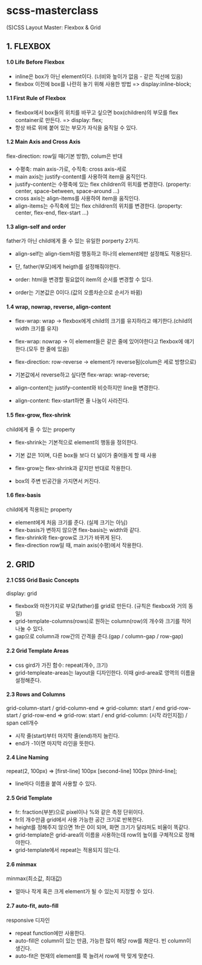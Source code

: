 # scss-masterclass

(S)CSS Layout Master: Flexbox & Grid

## 1. FLEXBOX

#### 1.0 Life Before Flexbox

- inline은 box가 아닌 element이다. (너비와 높이가 없음 - 같은 직선에 있음)
- flexbox 이전에 box를 나란히 놓기 위해 사용한 방법 => display:inline-block;

#### 1.1 First Rule of Flexbox

- flexbox에서 box들의 위치를 바꾸고 싶으면 box(children)의 부모를 flex container로 만든다. => display: flex;
- 항상 바로 위에 붙어 있는 부모가 자식을 움직일 수 있다.

#### 1.2 Main Axis and Cross Axis

flex-direction: row일 때(기본 방향), colum은 반대

- 수평축: main axis-가로, 수직축: cross axis-세로
- main axis는 justify-content를 사용하여 item을 움직인다.
- justify-content는 수평축에 있는 flex children의 위치를 변경한다. (property: center, space-between, space-around ...)
- cross axis는 align-items를 사용하여 item을 움직인다.
- align-items는 수직축에 있는 flex children의 위치를 변경한다. (property: center, flex-end, flex-start ...)

#### 1.3 align-self and order

father가 아닌 child에게 줄 수 있는 유일한 porperty 2가지.

- align-self는 align-tiem처럼 행동하고 하나의 element에만 설정해도 적용된다.
- 단, father(부모)에게 heigth를 설정해줘야한다.

- order: html을 변경할 필요없이 item의 순서를 변경할 수 있다.
- order는 기본값은 0이다.(값의 오름차순으로 순서가 바뀜)

#### 1.4 wrap, nowrap, reverse, align-content

- flex-wrap: wrap -> flexbox에게 child의 크기를 유지하라고 얘기한다.(child의 width 크기를 유지)
- flex-wrap: nowrap -> 이 element들은 같은 줄에 있어야한다고 flexbox에 얘기한다.(모두 한 줄에 있음)

- flex-direction: row-reverse -> element가 reverse됨(colum은 세로 방향으로)
- 기본값에서 reverse하고 싶다면 flex-wrap: wrap-reverse;

- align-content는 justify-content와 비슷하지만 line을 변경한다.
- align-content: flex-start하면 줄 나눔이 사라진다.

#### 1.5 flex-grow, flex-shrink

child에게 줄 수 있는 property

- flex-shrink는 기본적으로 element의 행동을 정의한다.
- 기본 값은 1이며, 다른 box들 보다 더 넒이가 줄어들게 할 때 사용

- flex-grow는 flex-shrink과 같지만 반대로 작용한다.
- box의 주변 빈공간을 가지면서 커진다.

#### 1.6 flex-basis

child에게 적용되는 property

- element에게 처음 크기를 준다. (실제 크기는 아님)
- flex-basis가 변하지 않으면 flex-basis는 width와 같다.
- flex-shrink와 flex-grow로 크기가 바뀌게 된다.
- flex-direction row일 때, main axis(수평)에서 작용한다.

## 2. GRID

#### 2.1 CSS Grid Basic Concepts

display: grid

- flexbox와 마찬가지로 부모(father)를 grid로 만든다. (규칙은 flexbox와 거의 동일)
- grid-template-columns(rows)로 원하는 column(row)의 개수와 크기를 적어 나눌 수 있다.
- gap으로 column과 row간의 간격을 준다.(gap / column-gap / row-gap)

#### 2.2 Grid Template Areas

- css gird가 가진 함수: repeat(개수, 크기)
- grid-templeate-areas는 layout을 디자인한다. 이때 gird-area로 영역의 이름을 설정해준다.

#### 2.3 Rows and Columns

grid-column-start / grid-column-end => grid-column: start / end
grid-row-start / grid-row-end => grid-row: start / end
grid-column: (시작 라인지점) / span cell개수

- 시작 줄(start)부터 마지막 줄(end)까지 늘린다.
- end가 -1이면 마지막 라인을 뜻한다.

#### 2.4 Line Naming

repeat(2, 100px) => [first-line] 100px [second-line] 100px [third-line];

- line마다 이름을 붙여 사용할 수 있다.

#### 2.5 Grid Template

- fr: fraction(부분)으로 pixel이나 %와 같은 측정 단위이다.
- fr의 개수만큼 grid에서 사용 가능한 공간 크기로 반복한다.
- height를 정해주지 않으면 1fr은 0이 되며, 화면 크기가 달라져도 비율이 똑같다.
- grid-template은 grid-area의 이름을 사용하는데 row의 높이를 구체적으로 정해야한다.
- grid-template에서 repeat는 적용되지 않는다.

#### 2.6 minmax

minmax(최소값, 최대값)

- 얼마나 작게 혹은 크게 element가 될 수 있는지 지정할 수 있다.

#### 2.7 auto-fit, auto-fill

responsive 디자인

- repeat function에만 사용한다.
- auto-fill은 column이 있는 만큼, 가능한 많이 해당 row를 채운다. 빈 column이 생긴다.
- auto-fit은 현재의 element를 쭉 늘려서 row에 딱 맞게 맞춘다.
